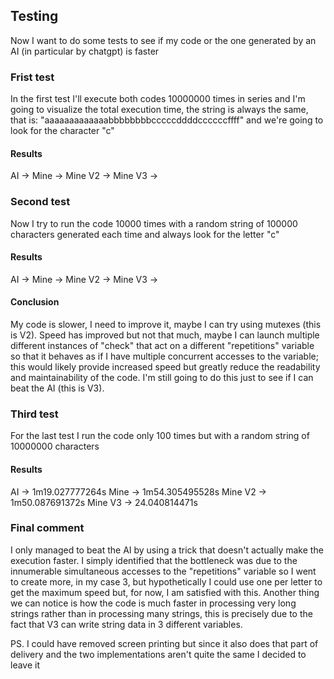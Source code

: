 ## Testing
Now I want to do some tests to see if my code or the one generated by an AI (in particular by chatgpt) is faster


### Frist test
In the first test I'll execute both codes 10000000 times in series and I'm going to visualize the total execution time, the string is always the same, that is: "aaaaaaaaaaaaabbbbbbbbcccccddddccccccffff" and we're going to look for the character "c"
#### Results

AI      -> 
Mine    -> 
Mine V2 -> 
Mine V3 -> 

### Second test

Now I try to run the code 10000 times with a random string of 100000 characters generated each time and always look for the letter "c"

#### Results

AI      -> 
Mine    -> 
Mine V2 -> 
Mine V3 -> 

#### Conclusion
My code is slower, I need to improve it, maybe I can try using mutexes (this is V2).
Speed has improved but not that much, maybe I can launch multiple different instances of "check" that act on a different "repetitions" variable so that it behaves as if I have multiple concurrent accesses to the variable; this would likely provide increased speed but greatly reduce the readability and maintainability of the code. I'm still going to do this just to see if I can beat the AI (this is V3).

### Third test

For the last test I run the code only 100 times but with a random string of 10000000 characters

#### Results

AI      -> 1m19.027777264s
Mine    -> 1m54.305495528s
Mine V2 -> 1m50.087691372s
Mine V3 -> 24.040814471s

### Final comment

I only managed to beat the AI by using a trick that doesn't actually make the execution faster. I simply identified that the bottleneck was due to the innumerable simultaneous accesses to the "repetitions" variable so I went to create more, in my case 3, but hypothetically I could use one per letter to get the maximum speed but, for now, I am satisfied with this.
Another thing we can notice is how the code is much faster in processing very long strings rather than in processing many strings, this is precisely due to the fact that V3 can write string data in 3 different variables. 


PS. I could have removed screen printing but since it also does that part of delivery and the two implementations aren't quite the same I decided to leave it